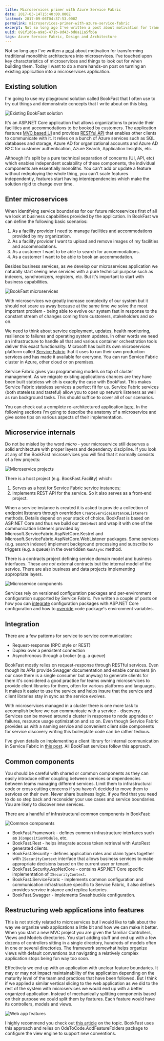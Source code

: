 ```yaml
---
title: Microservices primer with Azure Service Fabric
date: 2017-03-14T15:40:00.000Z
lastmod: 2017-09-06T04:37:53.000Z
permalink: microservices-primer-with-azure-service-fabric
excerpt: Not so long ago I've written a post about motivation for transforming traditional monolithic architectures into microservices. I've touched upon key characteristics of microservices and things to look out for when building them. Today I want to do a more hands-on post...
uuid: 891f1d6a-a9a5-471b-8d43-bd8a11a5fb6a
tags: Azure Service Fabric, Design and Architecture
---
```


Not so long ago I've written a [post](/splitting-a-monolith-into-microservices/) about motivation for transforming traditional monolithic architectures into microservices. I've touched upon key characteristics of microservices and things to look out for when building them. Today I want to do a more hands-on post on turning an existing application into a microservices application.

## Existing solution

I'm going to use my playground solution called BookFast that I often use to try out things and demonstrate concepts that I write about on this blog.

![Existing BookFast solution](https://blogcontent.azureedge.net/2017/03/BookFast---Monolith.png)

It's an ASP.NET Core application that allows organizations to provide their facilities and accommodations to be booked by customers. The application features [MVC based UI](https://github.com/dzimchuk/book-fast-ui) and provides [RESTful API](https://github.com/dzimchuk/book-fast-api) that enables other clients to communicate with it. It relies on a bunch of Azure services such as SQL databases and storage, Azure AD for organizational accounts and Azure AD B2C for customer authentication, Azure Search, Application Insights, etc.

Although it's split by a pure technical separation of concerns (UI, API, etc) which enables independent scalability of these components, the individual components are essentially monoliths. You can't add or update a feature without redeploying the whole thing, you can't scale features independently, features start having interdependencies which make the solution rigid to change over time.

## Enter microservices

When identifying service boundaries for our future microservices first of all we look at business capabilities provided by the application. In BookFast we can define the following basic scenarios:

1. As a facility provider I need to manage facilities and accommodations provided by my organization.
2. As a facility provider I want to upload and remove images of my facilities and accommodations.
3. As a customer I want to be able to search for accommodations.
4. As a customer I want to be able to book an accommodation.

Besides business services, as we develop our microservices application we naturally start seeing new services with a pure technical purpose such as indexers, synchronizers, registers, etc. But it's important to start with business capabilities.

![BookFast microservices](https://blogcontent.azureedge.net/2017/03/BookFast---SF.png)

With microservices we greatly increase complexity of our system but it should not scare us away because at the same time we solve the most important problem - being able to evolve our system fast in response to the constant stream of changes coming from customers, stakeholders and so on.

We need to think about service deployment, updates, health monitoring, resilience to failures and operating system updates. In other words we need an infrastructure to handle all that and various container orchestration tools deliver this exact functionality. Microsoft has built its own microservices platform called [Service Fabric](https://azure.microsoft.com/en-us/services/service-fabric/) that it uses to run their own production services and has made it available for everyone. You can run Service Fabric cluster in Azure, other cloud or on premises.

Service Fabric gives you programming models on top of cluster management. As we migrate existing applications chances are they have been built stateless which is exactly the case with BookFast. This makes Service Fabric stateless services a perfect fit for us. Service Fabric services (both stateless and tasteful) allow you to open up network listeners as well as run background tasks. This should suffice to cover all of our scenarios.

You can check out a complete re-architectured application [here](https://github.com/dzimchuk/book-fast-service-fabric). In the following sections I'm going to describe the anatomy of a microservice and give some tips on various aspects of their implementation.

## Microservice internals

Do not be misled by the word *micro* - your microservice still deserves a solid architecture with proper layers and dependency discipline. If you look at any of the BookFast microservices you will find that it normally consists of a few projects:

![Microservice projects](https://blogcontent.azureedge.net/2017/03/microservice-projects.png)

There is a host project (e.g. BookFast.Facility) which:

1. Serves as a host for Service Fabric service instances;
2. Implements REST API for the service. So it also serves as a front-end project.

When a service instance is created it is asked to provide a collection of endpoint listeners through overridden `CreateServiceInstanceListeners` methods. Details depend on your stack of choice. BookFast is based on ASP.NET Core and thus we build our `IWebHost` and wrap it with one of the communication listeners provided by Microsoft.ServiceFabric.AspNetCore.Kestrel and Microsoft.ServiceFabric.AspNetCore.WebListener packages. Some services (e.g. search indexer) implement background processing and subscribe to triggers (e.g. a queue) in the overridden `RunAsync` method.

There is a contracts project defining service domain model and business interfaces. These are *not* external contracts but the internal model of the service. There are also business and data projects implementing appropriate layers.

![Microservice components](https://blogcontent.azureedge.net/2017/03/Microservice-components-updated.png)

Services rely on versioned configuration packages and per-environment configuration supported by Service Fabric. I've written a couple of posts on how you can [integrate](/configuring-asp-net-core-applications-in-service-fabric/) configuration packages with ASP.NET Core configuration and how to [override](/using-code-package-environment-variables-in-service-fabric/) code package's environment variables.

## Integration

There are a few patterns for service to service communication:

- Request-response (RPC style or REST)
- Duplex over a persistent connection
- Asynchronous through a broker (e.g. a queue)

BookFast mostly relies on request-response through RESTful services. Even though its APIs provide Swagger documentation and enable consumers (in our case there is a single consumer but anyway) to generate clients for them it's considered a good practice for teams owning microservices to provide client libraries for them, often for various platforms and languages. It makes it easier to use the service and helps insure that the service and client libraries stay in sync as the service evolves.

With microservices managed in a cluster there is one more task to accomplish before we can communicate with a service - discovery. Services can be moved around a cluster in response to node upgrades or failures, resource usage optimization and so on. Even though Service Fabric provides us with a naming service and convenient client side components for service discovery writing this boilerplate code can be rather tedious.

I've given details on implementing a client library for internal communication in Service Fabric in [this post](/implementing-a-rest-client-for-internal-communication-in-service-fabric/). All BookFast services follow this approach.

## Common components

You should be careful with shared or common components as they can easily introduce either coupling between services or dependencies between teams managing different services. Limit them to infrastructural code or cross cutting concerns if you haven't decided to move them to services on their own. Never share business logic. If you find that you need to do so step back and reconsider your use cases and service boundaries. You are likely to discover new services.

There are a handful of infrastructural common components in BookFast:

![Common components](https://blogcontent.azureedge.net/2017/03/microservices-common-components.png)

- BookFast.Framework - defines common infrastructure interfaces such as `ICompositionModule`, etc.
- BookFast.Rest - helps integrate access token retrieval with AutoRest generated clients.
- BookFast.Security - defines application roles and claim types together with `ISecurityContext` interface that allows business services to make appropriate decisions based on the current user or tenant.
- BookFast.Security.AspNetCore - contains ASP.NET Core specific implementation of `ISecurityContext`.
- BookFast.ServiceFabric - implements common configuration and communication infrastructure specific to Service Fabric, it also defines provides service instance and replica factories.
- BookFast.Swagger - implements Swashbuckle configuration.

## Restructuring web applications into features

This is not strictly related to microservices but I would like to talk about the way we organize web applications a little bit and how we can make it better. When you start a new MVC project you are given the familiar Controllers, Views and Models directories. You start adding stuff and end up with a few dozens of controllers sitting in a single directory, hundreds of models often in one or several directories. The framework somewhat helps organize views with default conventions but navigating a relatively complex application stops being fun way too soon.

Effectively we end up with an application with unclear feature boundaries. It may or may not impact maintainability of the application depending on the maturity level of the team and practices that have been followed. But I think if we applied a similar vertical slicing to the web application as we did to the rest of the system with microservices we would end up with a better organized application. Instead of mechanically splitting components based on their purpose we could split them by features. Each feature would have its controllers, models and views.

![Web app features](https://blogcontent.azureedge.net/2017/03/web-app-features.png)

I highly recommend you check out [this article](https://msdn.microsoft.com/en-us/magazine/mt763233.aspx) on the topic. BookFast uses this approach and relies on OdeToCode.AddFeatureFolders package to configure the view engine to support new conventions.